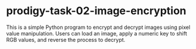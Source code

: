 # prodigy-task-02-image-encryption
This is a simple Python program to encrypt and decrypt images using pixel value manipulation. Users can load an image, apply a numeric key to shift RGB values, and reverse the process to decrypt.
